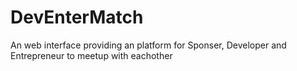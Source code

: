 ﻿# DevEnterMatch
 
 An web interface providing an platform for Sponser, Developer and Entrepreneur to meetup with eachother
